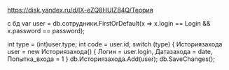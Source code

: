 https://disk.yandex.ru/d/IX-eZQ8HUIZ84Q/Теория








с бд
var user = db.сотрудники.FirstOrDefault(x => x.login == Login && x.password == password);

int type = (int)user.type;
int code = user.id;
switch (type)
{
Историязахода user = new Историязахода()
{
Логин = user.login,
Датазахода = date,
Попытка_входа = 1
}
db.Историязахода.Add(user);
db.SaveChanges();






